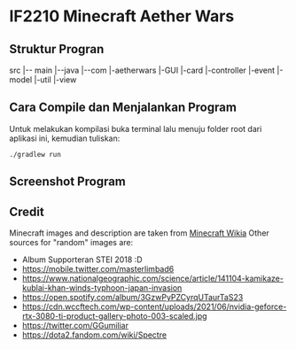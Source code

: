 # IF2210 Minecraft Aether Wars

## Struktur Progran
src
|-- main
    |--java
       |--com
          |-aetherwars
            |-GUI
            |-card
            |-controller
            |-event
            |-model
            |-util
            |-view
## Cara Compile dan Menjalankan Program
Untuk melakukan kompilasi buka terminal lalu menuju folder root dari 
aplikasi ini, kemudian tuliskan:

`./gradlew run`



## Screenshot Program

## Credit

Minecraft images and description are taken from [Minecraft Wikia](https://minecraft.fandom.com/wiki/)
Other sources for "random" images are:

- Album Supporteran STEI 2018 :D
- https://mobile.twitter.com/masterlimbad6
- https://www.nationalgeographic.com/science/article/141104-kamikaze-kublai-khan-winds-typhoon-japan-invasion
- https://open.spotify.com/album/3GzwPyPZCyrqUTaurTaS23
- https://cdn.wccftech.com/wp-content/uploads/2021/06/nvidia-geforce-rtx-3080-ti-product-gallery-photo-003-scaled.jpg
- https://twitter.com/GGumiliar
- https://dota2.fandom.com/wiki/Spectre
